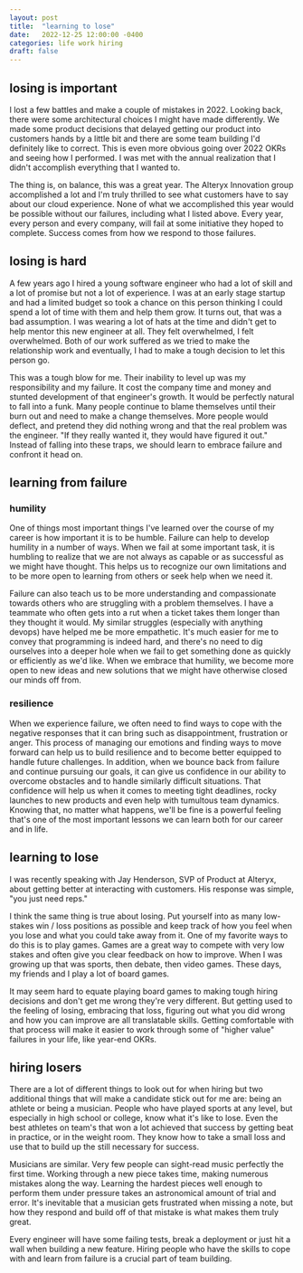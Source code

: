 ```yaml
---
layout: post
title:  "learning to lose"
date:   2022-12-25 12:00:00 -0400
categories: life work hiring
draft: false
---
```


## losing is important

I lost a few battles and make a couple of mistakes in 2022. Looking back, there
were some architectural choices I might have made differently. We made some
product decisions that delayed getting our product into customers hands by a
little bit and there are some team building I'd definitely like to correct. This
is even more obvious going over 2022 OKRs and seeing how I performed. I was met
with the annual realization that I didn't accomplish everything that I wanted
to.

The thing is, on balance, this was a great year. The Alteryx Innovation group
accomplished a lot and I'm truly thrilled to see what customers have to say
about our cloud experience. None of what we accomplished this year would be
possible without our failures, including what I listed above. Every year, every
person and every company, will fail at some initiative they hoped to complete.
Success comes from how we respond to those failures.

## losing is hard

A few years ago I hired a young software engineer who had a lot of skill and a
lot of promise but not a lot of experience. I was at an early stage startup and
had a limited budget so took a chance on this person thinking I could spend a
lot of time with them and help them grow. It turns out, that was a bad
assumption. I was wearing a lot of hats at the time and didn't get to help
mentor this new engineer at all. They felt overwhelmed, I felt overwhelmed. Both
of our work suffered as we tried to make the relationship work and eventually, I
had to make a tough decision to let this person go.

This was a tough blow for me. Their inability to level up was my responsibility
and my failure. It cost the company time and money and stunted development of
that engineer's growth. It would be perfectly natural to fall into a funk. Many
people continue to blame themselves until their burn out and need to make a
change themselves. More people would deflect, and pretend they did nothing wrong
and that the real problem was the engineer. "If they really wanted it, they
would have figured it out." Instead of falling into these traps, we should learn
to embrace failure and confront it head on.

## learning from failure

### humility

One of things most important things I've learned over the course of my career is
how important it is to be humble. Failure can help to develop humility in a
number of ways. When we fail at some important task, it is humbling to realize
that we are not always as capable or as successful as we might have thought.
This helps us to recognize our own limitations and to be more open to learning
from others or seek help when we need it.

Failure can also teach us to be more understanding and compassionate towards
others who are struggling with a problem themselves. I have a teammate who often
gets into a rut when a ticket takes them longer than they thought it would. My
similar struggles (especially with anything devops) have helped me be more
empathetic. It's much easier for me to convey that programming is indeed hard,
and there's no need to dig ourselves into a deeper hole when we fail to get
something done as quickly or efficiently as we'd like. When we embrace that
humility, we become more open to new ideas and new solutions that we might have
otherwise closed our minds off from.

### resilience

When we experience failure, we often need to find ways to cope with the negative
responses that it can bring such as disappointment, frustration or anger. This
process of managing our emotions and finding ways to move forward can help us to
build resilience and to become better equipped to handle future challenges. In
addition, when we bounce back from failure and continue pursuing our goals, it
can give us confidence in our ability to overcome obstacles and to handle
similarly difficult situations. That confidence will help us when it comes to
meeting tight deadlines, rocky launches to new products and even help with
tumultous team dynamics. Knowing that, no matter what happens, we'll be fine is
a powerful feeling that's one of the most important lessons we can learn both
for our career and in life.


## learning to lose

I was recently speaking with Jay Henderson, SVP of Product at Alteryx, about
getting better at interacting with customers. His response was simple, "you just
need reps."

I think the same thing is true about losing. Put yourself into as many
low-stakes win / loss positions as possible and keep track of how you feel when
you lose and what you could take away from it. One of my favorite ways to do
this is to play games. Games are a great way to compete with very low stakes and
often give you clear feedback on how to improve. When I was growing up that was
sports, then debate, then video games. These days, my friends and I play a lot
of board games. 

It may seem hard to equate playing board games to making tough hiring decisions
and don't get me wrong they're very different. But getting used to the feeling
of losing, embracing that loss, figuring out what you did wrong and how you can
improve are all translatable skills. Getting comfortable with that process will
make it easier to work through some of "higher value" failures in your life,
like year-end OKRs.

## hiring losers

There are a lot of different things to look out for when hiring but two
additional things that will make a candidate stick out for me are: being an
athlete or being a musician. People who have played sports at any level, but
especially in high school or college, know what it's like to lose. Even the best
athletes on team's that won a lot achieved that success by getting beat in
practice, or in the weight room. They know how to take a small loss and use that
to build up the still necessary for success.

Musicians are similar. Very few people can sight-read music perfectly the first
time. Working through a new piece takes time, making numerous mistakes along the
way. Learning the hardest pieces well enough to perform them under pressure
takes an astronomical amount of trial and error. It's inevitable that a musician
gets frustrated when missing a note, but how they respond and build off of that
mistake is what makes them truly great.

Every engineer will have some failing tests, break a deployment or just hit a
wall when building a new feature. Hiring people who have the skills to cope with
and learn from failure is a crucial part of team building.
